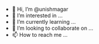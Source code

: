 - 👋 Hi, I’m @unishmagar
- 👀 I’m interested in ...
- 🌱 I’m currently learning ...
- 💞️ I’m looking to collaborate on ...
- 📫 How to reach me ...

<!---
unishmagar/unishmagar is a ✨ special ✨ repository because its `README.md` (this file) appears on your GitHub profile.
You can click the Preview link to take a look at your changes.
--->
